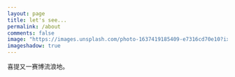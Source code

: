 ```yaml
---
layout: page
title: let's see...
permalink: /about
comments: false
image: "https://images.unsplash.com/photo-1637419185409-e7316cd70e10?ixlib=rb-1.2.1&ixid=MnwxMjA3fDB8MHxwaG90by1wYWdlfHx8fGVufDB8fHx8&auto=format&fit=crop&w=3589&q=80"
imageshadow: true
---
```


喜提又一赛博流浪地。



